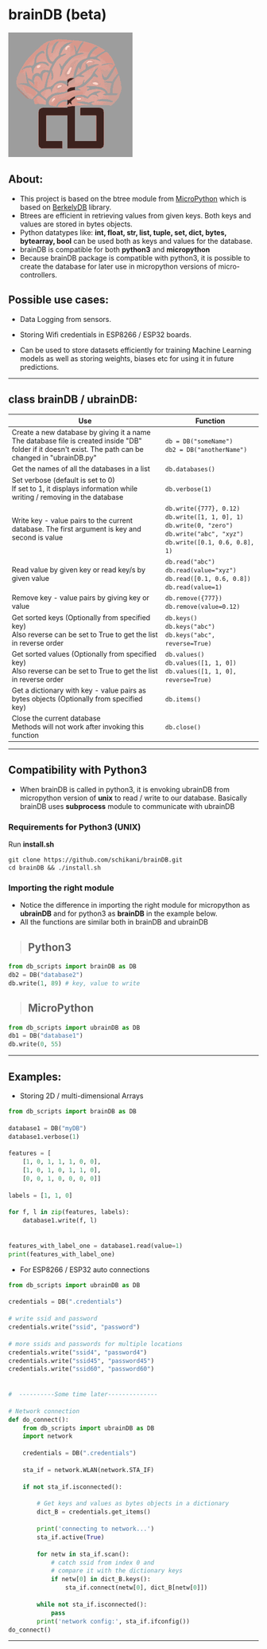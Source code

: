 # brainDB (beta)
![alt text](https://github.com/schikani/brainDB/blob/main/brainDB.png)

## About:
* This project is based on the btree module from [MicroPython](https://github.com/micropython/micropython) which is based on [BerkelyDB](https://www.oracle.com/database/technologies/related/berkeleydb.html) library.
* Btrees are efficient in retrieving values from given keys. Both keys and values are stored in bytes objects.
* Python datatypes like: **int, float, str, list, tuple, set, dict, bytes, bytearray, bool** can be used both as keys and values for the database.
* brainDB is compatible for both **python3** and **micropython**
* Because brainDB package is compatible with python3, it is possible to create the database for later use in micropython versions of micro-controllers.
## Possible use cases:
* Data Logging from sensors.
* Storing Wifi credentials in ESP8266 / ESP32 boards.

* Can be used to store datasets efficiently for training Machine Learning models as well as storing weights, biases etc for using it in future predictions.
* * *
## class brainDB / ubrainDB:
|Use|Function
|-|-|
|Create a new database by giving it a name<br>The database file is created inside "DB" folder if it doesn't exist. The path can be changed in "ubrainDB.py"|`db = DB("someName")`<br>`db2 = DB("anotherName")`|
|Get the names of all the databases in a list|`db.databases()`|
|Set verbose (default is set to 0)<br>If set to 1, it displays information while writing / removing in the database|`db.verbose(1)`|
|Write key - value pairs to the current database. The first argument is key and second is value|`db.write({777}, 0.12)`<br>`db.write([1, 1, 0], 1)`<br>`db.write(0, "zero")`<br>`db.write("abc", "xyz")`<br>`db.write([0.1, 0.6, 0.8], 1)`|
|Read value by given key or read key/s by given value|`db.read("abc")`<br>`db.read(value="xyz")`<br>`db.read([0.1, 0.6, 0.8])`<br>`db.read(value=1)`|
|Remove key - value pairs by giving key or value|`db.remove({777})`<br>`db.remove(value=0.12)`|
|Get sorted keys (Optionally from specified key)<br>Also reverse can be set to True to get the list in reverse order|`db.keys()`<br>`db.keys("abc")`<br>`db.keys("abc", reverse=True)`|
|Get sorted values (Optionally from specified key)<br>Also reverse can be set to True to get the list in reverse order|`db.values()`<br>`db.values([1, 1, 0])`<br>`db.values([1, 1, 0], reverse=True)`|
|Get a dictionary with key - value pairs as bytes objects (Optionally from specified key)|`db.items()`|
|Close the current database<br>Methods will not work after invoking this function|`db.close()`|
* * *
## Compatibility with **Python3**
* When brainDB is called in python3, it is envoking ubrainDB from micropython version of **unix** to read / write to our database. Basically brainDB uses **subprocess** module to communicate with ubrainDB

### Requirements for Python3 (UNIX)
Run **install.sh**
```shell
git clone https://github.com/schikani/brainDB.git
cd brainDB && ./install.sh
```
### Importing the right module
* Notice the difference in importing the right module for micropython as **ubrainDB** and for python3 as **brainDB** in the example below.
* All the functions are similar both in brainDB and ubrainDB

> ## Python3
```python
from db_scripts import brainDB as DB
db2 = DB("database2")
db.write(1, 89) # key, value to write

```
> ## MicroPython
```python
from db_scripts import ubrainDB as DB
db1 = DB("database1")
db.write(0, 55)
```

* * *

## Examples:
* Storing 2D / multi-dimensional Arrays

```python
from db_scripts import brainDB as DB

database1 = DB("myDB")
database1.verbose(1)

features = [
    [1, 0, 1, 1, 1, 0, 0],
    [1, 0, 1, 0, 1, 1, 0],
    [0, 0, 1, 0, 0, 0, 0]]

labels = [1, 1, 0]

for f, l in zip(features, labels):
    database1.write(f, l)


features_with_label_one = database1.read(value=1)
print(features_with_label_one)
```

* For ESP8266 /  ESP32 auto connections

```python
from db_scripts import ubrainDB as DB

credentials = DB(".credentials")

# write ssid and password
credentials.write("ssid", "password")

# more ssids and passwords for multiple locations
credentials.write("ssid4", "password4")
credentials.write("ssid45", "password45")
credentials.write("ssid60", "password60")


#  ----------Some time later--------------

# Network connection 
def do_connect():
    from db_scripts import ubrainDB as DB
    import network
    
	credentials = DB(".credentials")
	
    sta_if = network.WLAN(network.STA_IF)
	
    if not sta_if.isconnected():
		
        # Get keys and values as bytes objects in a dictionary
        dict_B = credentials.get_items()
		
        print('connecting to network...')
        sta_if.active(True)
		
        for netw in sta_if.scan():
            # catch ssid from index 0 and
			# compare it with the dictionary keys
            if netw[0] in dict_B.keys():
                sta_if.connect(netw[0], dict_B[netw[0]])

        while not sta_if.isconnected():
            pass
        print('network config:', sta_if.ifconfig())
do_connect()
```
* * *

